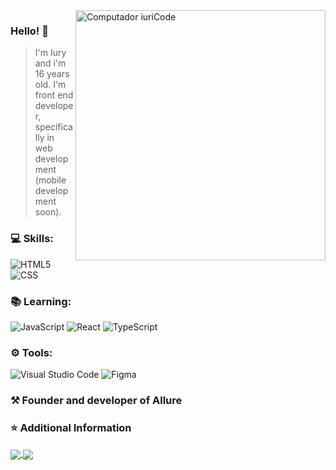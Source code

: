 <img src="https://raw.githubusercontent.com/MicaelliMedeiros/micaellimedeiros/master/image/computer-illustration.png" min-width="400px" max-width="400px" width="400px" align="right" alt="Computador iuriCode">

<h3> Hello! 👋 </h3>

> I'm Iury and i'm 16 years old. I'm front end developer, specifically in web development (mobile development soon).

<h3> 💻 Skills: </h3>

  ![HTML5](https://img.shields.io/badge/-HTML5-333333?style=flat&logo=HTML5)
  ![CSS](https://img.shields.io/badge/-CSS-333333?style=flat&logo=CSS3&logoColor=1572B6)
  
<h3> 📚 Learning: </h3>

   ![JavaScript](https://img.shields.io/badge/-JavaScript-333333?style=flat&logo=javascript)
   ![React](https://img.shields.io/badge/-ReactJS-333333?style=flat&logo=react)
   ![TypeScript](https://img.shields.io/badge/-TypeScript-333333?style=flat&logo=typescript)
 
<h3> ⚙ Tools: </h3>

  ![Visual Studio Code](https://img.shields.io/badge/-Visual%20Studio%20Code-333333?style=flat&logo=visual-studio-code&logoColor=007ACC)
  ![Figma](https://img.shields.io/badge/-Figma-333333?style=flat&logo=figma&logoColor=007ACC)
  
<h3> ⚒ Founder and developer of Allure </h3>

<h3> ⭐ Additional Information </h3>

<a href="https://github.com/iuryyxd">
  <img align="center" src="https://github-readme-stats.vercel.app/api/top-langs/?username=iuryyxd&theme=dracula" />
</a>

<a href="https://github.com/iuryyxd">
 <img align="center" src="https://github-readme-stats.vercel.app/api?username=iuryyxd&show_icons=true&theme=dracula"/>
</a>
